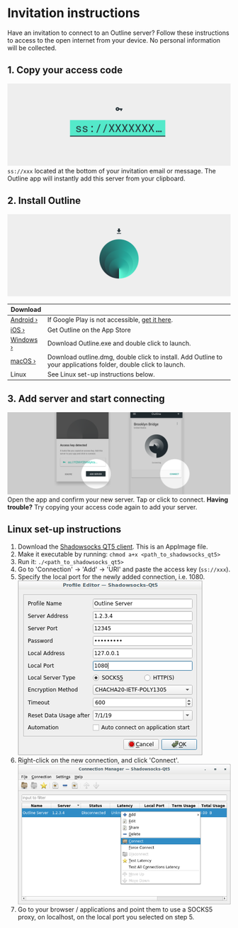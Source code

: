 # Invitation instructions

Have an invitation to connect to an Outline server? Follow these instructions to access to the open internet from your device. No personal information will be collected.

## 1. Copy your access code
![alt text](invitation-instructions-001.png "Copy your access code")
`ss://xxx` located at the bottom of your invitation email or message. The Outline app will instantly add this server from your clipboard.


## 2. Install Outline
![alt text](invitation-instructions-002.png "Install Outline")

|Download|  |
| ------------- | ------------- |
| [Android ›](https://play.google.com/store/apps/details?id=org.outline.android.client) | If Google Play is not accessible, [get it here](https://github.com/Jigsaw-Code/outline-releases/blob/master/client/Outline.apk?raw=true). |
| [iOS ›](https://itunes.apple.com/app/outline-app/id1356177741) | Get Outline on the App Store |
| [Windows ›](https://raw.githubusercontent.com/Jigsaw-Code/outline-releases/master/client/Outline-Client.exe) | Download Outline.exe and double click to launch. |
| [macOS ›](https://itunes.apple.com/app/outline-app/id1356178125) | Download outline.dmg, double click to install. Add Outline to your applications folder, double click to launch. |
| Linux | See Linux set-up instructions below. |


## 3. Add server and start connecting
![alt text](invitation-instructions-003.png "Add server and start connecting")
Open the app and confirm your new server. Tap or click to connect.
**Having trouble?** Try copying your access code again to add your server.


## Linux set-up instructions

1. Download the [Shadowsocks QT5 client](https://github.com/shadowsocks/shadowsocks-qt5/releases/latest). This is an AppImage file.
2. Make it executable by running: `chmod a+x <path_to_shadowsocks_qt5>`
3. Run it: `./<path_to_shadowsocks_qt5>`
4. Go to 'Connection' -> 'Add' -> 'URI' and paste the access key (`ss://xxx`).
5. Specify the local port for the newly added connection, i.e. 1080.
![Shadowsocks-QT5 port](qt5-port.png "Specify the local port")
6. Right-click on the new connection, and click 'Connect'.
![Shadowsocks-QT5 connect](qt5-connect.png "Specify the local port")
7. Go to your browser / applications and point them to use a SOCKS5 proxy, on localhost, on the local port you selected on step 5.
